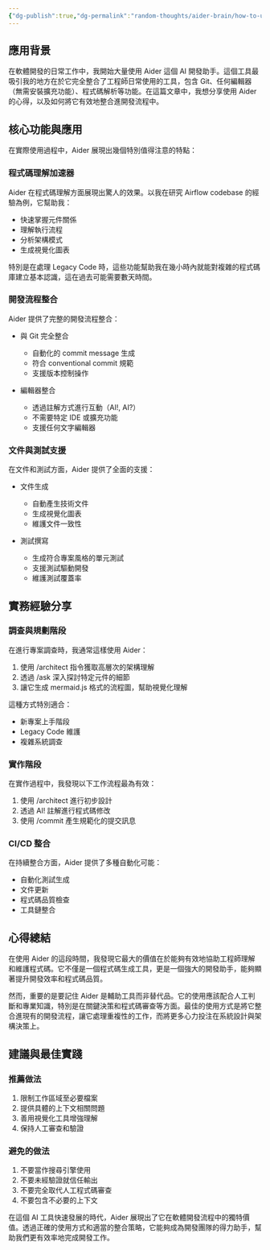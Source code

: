 ```yaml
---
{"dg-publish":true,"dg-permalink":"random-thoughts/aider-brain/how-to-use-aider-in-software-development","permalink":"/random-thoughts/aider-brain/how-to-use-aider-in-software-development/","title":"Aider 在軟體開發流程中的應用與心得","tags":["llm","software-development"]}
---
```



## 應用背景

在軟體開發的日常工作中，我開始大量使用 Aider 這個 AI 開發助手。這個工具最吸引我的地方在於它完全整合了工程師日常使用的工具，包含 Git、任何編輯器（無需安裝擴充功能）、程式碼解析等功能。在這篇文章中，我想分享使用 Aider 的心得，以及如何將它有效地整合進開發流程中。

## 核心功能與應用

在實際使用過程中，Aider 展現出幾個特別值得注意的特點：

### 程式碼理解加速器

Aider 在程式碼理解方面展現出驚人的效果。以我在研究 Airflow codebase 的經驗為例，它幫助我：

- 快速掌握元件關係
- 理解執行流程
- 分析架構模式
- 生成視覺化圖表

特別是在處理 Legacy Code 時，這些功能幫助我在幾小時內就能對複雜的程式碼庫建立基本認識，這在過去可能需要數天時間。

### 開發流程整合

Aider 提供了完整的開發流程整合：

- 與 Git 完全整合
  - 自動化的 commit message 生成
  - 符合 conventional commit 規範
  - 支援版本控制操作

- 編輯器整合
  - 透過註解方式進行互動（AI!, AI?）
  - 不需要特定 IDE 或擴充功能
  - 支援任何文字編輯器

### 文件與測試支援

在文件和測試方面，Aider 提供了全面的支援：

- 文件生成
  - 自動產生技術文件
  - 生成視覺化圖表
  - 維護文件一致性

- 測試撰寫
  - 生成符合專案風格的單元測試
  - 支援測試驅動開發
  - 維護測試覆蓋率

## 實務經驗分享

### 調查與規劃階段

在進行專案調查時，我通常這樣使用 Aider：

1. 使用 /architect 指令獲取高層次的架構理解
2. 透過 /ask 深入探討特定元件的細節
3. 讓它生成 mermaid.js 格式的流程圖，幫助視覺化理解

這種方式特別適合：
- 新專案上手階段
- Legacy Code 維護
- 複雜系統調查

### 實作階段

在實作過程中，我發現以下工作流程最為有效：

1. 使用 /architect 進行初步設計
2. 透過 AI! 註解進行程式碼修改
3. 使用 /commit 產生規範化的提交訊息

### CI/CD 整合

在持續整合方面，Aider 提供了多種自動化可能：

- 自動化測試生成
- 文件更新
- 程式碼品質檢查
- 工具鏈整合

## 心得總結

在使用 Aider 的這段時間，我發現它最大的價值在於能夠有效地協助工程師理解和維護程式碼。它不僅是一個程式碼生成工具，更是一個強大的開發助手，能夠顯著提升開發效率和程式碼品質。

然而，重要的是要記住 Aider 是輔助工具而非替代品。它的使用應該配合人工判斷和專業知識，特別是在關鍵決策和程式碼審查等方面。最佳的使用方式是將它整合進現有的開發流程，讓它處理重複性的工作，而將更多心力投注在系統設計與架構決策上。

## 建議與最佳實踐

### 推薦做法

1. 限制工作區域至必要檔案
2. 提供具體的上下文相關問題
3. 善用視覺化工具增強理解
4. 保持人工審查和驗證

### 避免的做法

1. 不要當作搜尋引擎使用
2. 不要未經驗證就信任輸出
3. 不要完全取代人工程式碼審查
4. 不要包含不必要的上下文

在這個 AI 工具快速發展的時代，Aider 展現出了它在軟體開發流程中的獨特價值。透過正確的使用方式和適當的整合策略，它能夠成為開發團隊的得力助手，幫助我們更有效率地完成開發工作。

